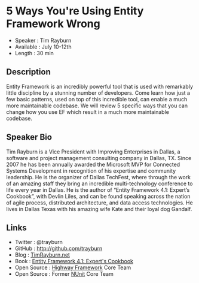 # 5 Ways You're Using Entity Framework Wrong

* Speaker   : Tim Rayburn
* Available : July 10-12th
* Length    : 30 min

## Description

Entity Framework is an incredibly powerful tool that is used with remarkably little discipline by a stunning number of developers.  Come learn how just a few basic patterns, used on top of this incredible tool, can enable a much more maintainable codebase.  We will review 5 specific ways that you can change how you use EF which result in a much more maintainable codebase.

## Speaker Bio

Tim Rayburn is a Vice President with Improving Enterprises in Dallas, a software and project management consulting company in Dallas, TX. Since 2007 he has been annually awarded the Microsoft MVP for Connected Systems Development in recognition of his expertise and community leadership. He is the organizer of Dallas TechFest, where through the work of an amazing staff they bring an incredible multi-technology conference to life every year in Dallas. He is the author of “Entity Framework 4.1: Expert’s Cookbook”, with Devlin Liles, and can be found speaking across the nation of agile process, distributed architecture, and data access technologies. He lives in Dallas Texas with his amazing wife Kate and their loyal dog Gandalf.

## Links

* Twitter : @trayburn
* GitHub : http://github.com/trayburn
* Blog : [TimRayburn.net](http://TimRayburn.net)
* Book : [Entity Framework 4.1: Expert's Cookbook](http://www.amazon.com/Entity-Framework-4-1-Experts-Cookbook/dp/1849684464/ref=sr_1_1?ie=UTF8&qid=1380942174&sr=8-1&keywords=entity+framework+4.1+experts+cookbook&tag=timraybnet-20)
* Open Source : [Highway Framework](http://hwyfwk.com/team/index.html) Core Team
* Open Source : Former [NUnit](http://nunit.org) Core Team
